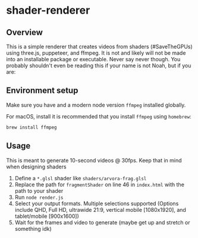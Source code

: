 # shader-renderer

## Overview
This is a simple renderer that creates videos from shaders (#SaveTheGPUs) using three.js, puppeteer, and ffmpeg. It is not and likely will not be made into an installable package or executable. Never say never though. You probably shouldn't even be reading this if your name is not Noah, but if you are:

## Environment setup
Make sure you have and a modern node version `ffmpeg` installed globally. 

For macOS, install it is recommended that you install `ffmpeg` using `homebrew`:
```bash
brew install ffmpeg
```

## Usage
This is meant to generate 10-second videos @ 30fps. Keep that in mind when designing shaders

1. Define a `*.glsl` shader like `shaders/arvora-frag.glsl`
2. Replace the path for `fragmentShader` on line 46 in `index.html` with the path to your shader
3. Run `node render.js`
4. Select your output formats. Multiple selections supported (Options include QHD, Full HD, ultrawide 21:9, vertical mobile [1080x1920], and tablet/mobile [900x1600])
5. Wait for the frames and video to generate (maybe get up and stretch or something idk)